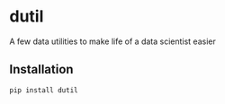 # dutil

A few data utilities to make life of a data scientist easier


## Installation

```shell
pip install dutil
```
